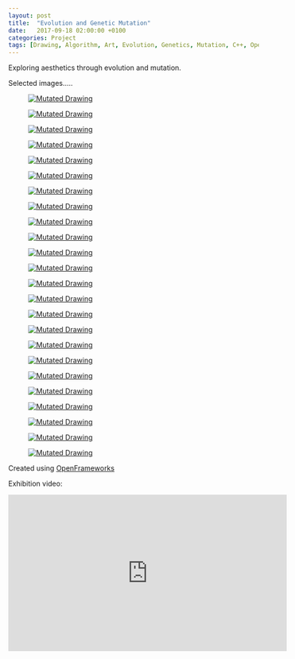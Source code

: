 ```yaml
---
layout: post
title:  "Evolution and Genetic Mutation"
date:   2017-09-18 02:00:00 +0100
categories: Project
tags: [Drawing, Algorithm, Art, Evolution, Genetics, Mutation, C++, OpenFrameworks]
---
```


Exploring aesthetics through evolution and mutation.

Selected images.....

<div class="pure-g custom-grid">
  <div class="pure-u-1-4 pure-u-lg-1-8">
    <figure>
      <a href="{{ site.url }}/assets/images/2017-09-18/print-001.jpg"><img class="pure-img" src="{{ site.url }}/assets/images/2017-09-18/print-001.jpg" alt="Mutated Drawing"></a>
    </figure>
  </div>

  <div class="pure-u-1-4 pure-u-lg-1-8">
    <figure>
      <a href="{{ site.url }}/assets/images/2017-09-18/print-002.jpg"><img class="pure-img" src="{{ site.url }}/assets/images/2017-09-18/print-002.jpg" alt="Mutated Drawing"></a>
    </figure>
  </div>

  <div class="pure-u-1-4 pure-u-lg-1-8">
    <figure>
      <a href="{{ site.url }}/assets/images/2017-09-18/print-003.jpg"><img class="pure-img" src="{{ site.url }}/assets/images/2017-09-18/print-003.jpg" alt="Mutated Drawing"></a>
    </figure>
  </div>

  <div class="pure-u-1-4 pure-u-lg-1-8">
    <figure>
      <a href="{{ site.url }}/assets/images/2017-09-18/print-004.jpg"><img class="pure-img" src="{{ site.url }}/assets/images/2017-09-18/print-004.jpg" alt="Mutated Drawing"></a>
    </figure>
  </div>

  <div class="pure-u-1-4 pure-u-lg-1-8">
    <figure>
      <a href="{{ site.url }}/assets/images/2017-09-18/print-005.jpg"><img class="pure-img" src="{{ site.url }}/assets/images/2017-09-18/print-005.jpg" alt="Mutated Drawing"></a>
    </figure>
  </div>

  <div class="pure-u-1-4 pure-u-lg-1-8">
    <figure>
      <a href="{{ site.url }}/assets/images/2017-09-18/print-006.jpg"><img class="pure-img" src="{{ site.url }}/assets/images/2017-09-18/print-006.jpg" alt="Mutated Drawing"></a>
    </figure>
  </div>

  <div class="pure-u-1-4 pure-u-lg-1-8">
    <figure>
      <a href="{{ site.url }}/assets/images/2017-09-18/print-007.jpg"><img class="pure-img" src="{{ site.url }}/assets/images/2017-09-18/print-007.jpg" alt="Mutated Drawing"></a>
    </figure>
  </div>

  <div class="pure-u-1-4 pure-u-lg-1-8">
    <figure>
      <a href="{{ site.url }}/assets/images/2017-09-18/print-008.jpg"><img class="pure-img" src="{{ site.url }}/assets/images/2017-09-18/print-008.jpg" alt="Mutated Drawing"></a>
    </figure>
  </div>

  <div class="pure-u-1-4 pure-u-lg-1-8">
    <figure>
      <a href="{{ site.url }}/assets/images/2017-09-18/print-009.jpg"><img class="pure-img" src="{{ site.url }}/assets/images/2017-09-18/print-009.jpg" alt="Mutated Drawing"></a>
    </figure>
  </div>

  <div class="pure-u-1-4 pure-u-lg-1-8">
    <figure>
      <a href="{{ site.url }}/assets/images/2017-09-18/print-010.jpg"><img class="pure-img" src="{{ site.url }}/assets/images/2017-09-18/print-010.jpg" alt="Mutated Drawing"></a>
    </figure>
  </div>

  <div class="pure-u-1-4 pure-u-lg-1-8">
    <figure>
      <a href="{{ site.url }}/assets/images/2017-09-18/print-011.jpg"><img class="pure-img" src="{{ site.url }}/assets/images/2017-09-18/print-011.jpg" alt="Mutated Drawing"></a>
    </figure>
  </div>

  <div class="pure-u-1-4 pure-u-lg-1-8">
    <figure>
      <a href="{{ site.url }}/assets/images/2017-09-18/print-012.jpg"><img class="pure-img" src="{{ site.url }}/assets/images/2017-09-18/print-012.jpg" alt="Mutated Drawing"></a>
    </figure>
  </div>

  <div class="pure-u-1-4 pure-u-lg-1-8">
    <figure>
      <a href="{{ site.url }}/assets/images/2017-09-18/print-013.jpg"><img class="pure-img" src="{{ site.url }}/assets/images/2017-09-18/print-013.jpg" alt="Mutated Drawing"></a>
    </figure>
  </div>

  <div class="pure-u-1-4 pure-u-lg-1-8">
    <figure>
      <a href="{{ site.url }}/assets/images/2017-09-18/print-014.jpg"><img class="pure-img" src="{{ site.url }}/assets/images/2017-09-18/print-014.jpg" alt="Mutated Drawing"></a>
    </figure>
  </div>

  <div class="pure-u-1-4 pure-u-lg-1-8">
    <figure>
      <a href="{{ site.url }}/assets/images/2017-09-18/print-015.jpg"><img class="pure-img" src="{{ site.url }}/assets/images/2017-09-18/print-015.jpg" alt="Mutated Drawing"></a>
    </figure>
  </div>

  <div class="pure-u-1-4 pure-u-lg-1-8">
    <figure>
      <a href="{{ site.url }}/assets/images/2017-09-18/print-016.jpg"><img class="pure-img" src="{{ site.url }}/assets/images/2017-09-18/print-016.jpg" alt="Mutated Drawing"></a>
    </figure>
  </div>

  <div class="pure-u-1-4 pure-u-lg-1-8">
    <figure>
      <a href="{{ site.url }}/assets/images/2017-09-18/print-017.jpg"><img class="pure-img" src="{{ site.url }}/assets/images/2017-09-18/print-017.jpg" alt="Mutated Drawing"></a>
    </figure>
  </div>

  <div class="pure-u-1-4 pure-u-lg-1-8">
    <figure>
      <a href="{{ site.url }}/assets/images/2017-09-18/print-018.jpg"><img class="pure-img" src="{{ site.url }}/assets/images/2017-09-18/print-018.jpg" alt="Mutated Drawing"></a>
    </figure>
  </div>

  <div class="pure-u-1-4 pure-u-lg-1-8">
    <figure>
      <a href="{{ site.url }}/assets/images/2017-09-18/print-019.jpg"><img class="pure-img" src="{{ site.url }}/assets/images/2017-09-18/print-019.jpg" alt="Mutated Drawing"></a>
    </figure>
  </div>

  <div class="pure-u-1-4 pure-u-lg-1-8">
    <figure>
      <a href="{{ site.url }}/assets/images/2017-09-18/print-020.jpg"><img class="pure-img" src="{{ site.url }}/assets/images/2017-09-18/print-020.jpg" alt="Mutated Drawing"></a>
    </figure>
  </div>

  <div class="pure-u-1-4 pure-u-lg-1-8">
    <figure>
      <a href="{{ site.url }}/assets/images/2017-09-18/print-021.jpg"><img class="pure-img" src="{{ site.url }}/assets/images/2017-09-18/print-021.jpg" alt="Mutated Drawing"></a>
    </figure>
  </div>

  <div class="pure-u-1-4 pure-u-lg-1-8">
    <figure>
      <a href="{{ site.url }}/assets/images/2017-09-18/print-022.jpg"><img class="pure-img" src="{{ site.url }}/assets/images/2017-09-18/print-022.jpg" alt="Mutated Drawing"></a>
    </figure>
  </div>

  <div class="pure-u-1-4 pure-u-lg-1-8">
    <figure>
      <a href="{{ site.url }}/assets/images/2017-09-18/print-023.jpg"><img class="pure-img" src="{{ site.url }}/assets/images/2017-09-18/print-023.jpg" alt="Mutated Drawing"></a>
    </figure>
  </div>

  <div class="pure-u-1-4 pure-u-lg-1-8">
    <figure>
      <a href="{{ site.url }}/assets/images/2017-09-18/print-024.jpg"><img class="pure-img" src="{{ site.url }}/assets/images/2017-09-18/print-024.jpg" alt="Mutated Drawing"></a>
    </figure>
  </div>
</div>

Created using <a href='http://www.openframeworks.cc'>OpenFrameworks</a>

Exhibition video:

<iframe width="560" height="315" src="https://www.youtube.com/embed/3QhocrBJrm8" frameborder="0" allow="autoplay; encrypted-media" allowfullscreen></iframe>
